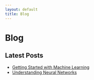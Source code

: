 ```yaml
---
layout: default
title: Blog
---
```


# Blog

## Latest Posts

- [Getting Started with Machine Learning](posts/getting-started-with-ml.md)
- [Understanding Neural Networks](posts/understanding-neural-networks.md)
